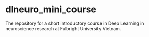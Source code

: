 # dlneuro_mini_course
The repository for a short introductory course in Deep Learning in neuroscience research at Fulbright University Vietnam.
